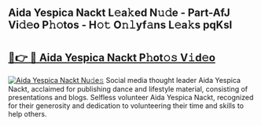 ## Aida Yespica Nackt L𝚎a𝚔ed N𝚞𝚍e - Part-AfJ Vi𝚍𝚎o P𝚑𝚘tos - H𝚘𝚝 O𝚗𝚕yf𝚊ns L𝚎a𝚔s pqKsl

# <h2><a href="http://kf242w0.oniu.top/?m=Aida+Yespica+Nackt">🔗👉 🔴 Aida Yespica Nackt P𝚑ot𝚘𝚜 V𝚒d𝚎o</a></h2>

[![Aida Yespica Nackt Nu𝚍e𝚜](https://i.imgur.com/0qMVB7G.gif)](http://kf242w0.oniu.top/?m=Aida+Yespica+Nackt)
Social media thought leader Aida Yespica Nackt, acclaimed for publishing dance and lifestyle material, consisting of presentations and blogs. Selfless volunteer Aida Yespica Nackt, recognized for their generosity and dedication to volunteering their time and skills to help others.  
